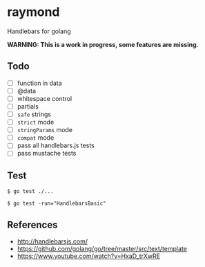 # raymond

Handlebars for golang

**WARNING: This is a work in progress, some features are missing.**

## Todo

- [ ] function in data
- [ ] @data
- [ ] whitespace control
- [ ] partials
- [ ] `safe` strings
- [ ] `strict` mode
- [ ] `stringParams` mode
- [ ] `compat` mode
- [ ] pass all handlebars.js tests
- [ ] pass mustache tests

## Test

    $ go test ./...

    $ go test -run="HandlebarsBasic"

## References

  - <http://handlebarsjs.com/>
  - <https://github.com/golang/go/tree/master/src/text/template>
  - <https://www.youtube.com/watch?v=HxaD_trXwRE>
